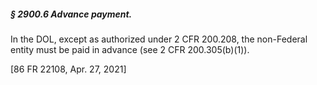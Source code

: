 ##### § 2900.6 Advance payment. #####

In the DOL, except as authorized under 2 CFR 200.208, the non-Federal entity must be paid in advance (see 2 CFR 200.305(b)(1)).

[86 FR 22108, Apr. 27, 2021]